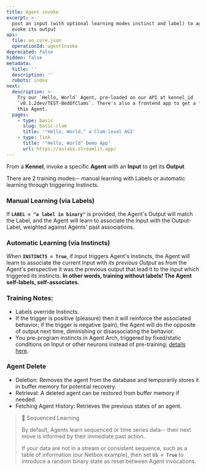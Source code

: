 ```yaml
---
title: Agent invoke
excerpt: >-
  post an input (with optional learning modes instinct and label) to agent to
  evoke its output
api:
  file: ao_core.json
  operationId: agentInvoke
deprecated: false
hidden: false
metadata:
  title: ''
  description: ''
  robots: index
next:
  description: >-
    Try our `Hello, World` Agent, pre-loaded on our API at kennel_id
    `v0.1.2dev/TEST-BedOfClams`. There's also a frontend app to get a feel for
    this Agent.
  pages:
    - type: basic
      slug: basic-clam
      title: '"Hello, World," a Clam-level AGI'
    - type: link
      title: '"Hello, World" Demo App'
      url: https://aolabs.streamlit.app/
---
```

From a **Kennel**, invoke a specific **Agent** with an **Input** to get its **Output**

There are 2 training modes-- manual learning with Labels or automatic learning through triggering Instincts.

### Manual Learning (via Labels)

If **`LABEL = "a label in binary"`** is provided, the Agent's Output will match the Label, and the Agent will learn to associate the Input with the Output-Label, weighted against Agents' past associations.

### Automatic Learning (via Instincts)

When **`INSTINCTS = True`**, if Input triggers Agent's Instincts, the Agent will learn to associate the current Input with *its previous Output* as from the Agent's perspective it was the previous output that lead it to the input which triggered its instincts. **In other words, training without labels! The Agent self-labels, self-associates.** 

### Training Notes:

* Labels override Instincts.
* If the trigger is positive (pleasure) then it will reinforce the associated behavior; if the trigger is negative (pain), the Agent will do the opposite of output next time, diminishing or disassociating the behavior.
* You pre-program instincts in Agent Arch, triggered by fixed/static conditions on Input or other neurons instead of pre-training; [details here](https://docs.aolabs.ai/docs/arch-config).

### Agent Delete

* Deletion: Removes the agent from the database and temporarily stores it in buffer memory for potential recovery.
* Retrieval: A deleted agent can be restored from buffer memory if needed.
* Fetching Agent History: Retrieves the previous states of an agent. 

> 📘 Sequenced Learning
>
> By default, Agents learn sequenced or time series data-- their next move is informed by their immediate past action. 
>
> If your data are not in a stream or consistent sequence, such as a table of information (our Netbox example), then set **`US = True`** to introduce a random binary state as reset between Agent invocations.
